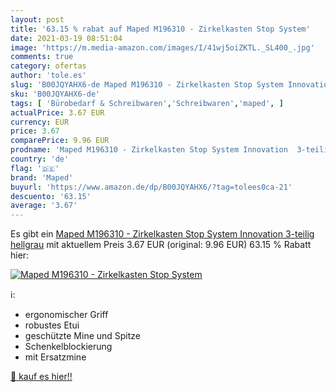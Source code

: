 ```yaml
---
layout: post
title: '63.15 % rabat auf Maped M196310 - Zirkelkasten Stop System'
date: 2021-03-19 08:51:04
image: 'https://m.media-amazon.com/images/I/41wj5oiZKTL._SL400_.jpg'
comments: true
category: ofertas
author: 'tole.es'
slug: 'B00JQYAHX6-de Maped M196310 - Zirkelkasten Stop System Innovation...'
sku: 'B00JQYAHX6-de'
tags: [ 'Bürobedarf & Schreibwaren','Schreibwaren','maped', ]
actualPrice: 3.67 EUR
currency: EUR
price: 3.67
comparePrice: 9.96 EUR
prodname: 'Maped M196310 - Zirkelkasten Stop System Innovation  3-teilig  hellgrau'
country: 'de'
flag: '🇩🇪'
brand: 'Maped'
buyurl: 'https://www.amazon.de/dp/B00JQYAHX6/?tag=tolees0ca-21'
descuento: '63.15'
average: '3.67'
---
```


Es gibt ein [Maped M196310 - Zirkelkasten Stop System Innovation  3-teilig  hellgrau](https://www.amazon.de/dp/B00JQYAHX6/?tag=tolees0ca-21) mit aktuellem Preis 3.67 EUR (original: 9.96 EUR) 63.15 % Rabatt hier:

[![Maped M196310 - Zirkelkasten Stop System](https://m.media-amazon.com/images/I/41wj5oiZKTL._SL400_.jpg)](https://www.amazon.de/dp/B00JQYAHX6/?tag=tolees0ca-21)

ℹ️:

- ergonomischer Griff
- robustes Etui
- geschützte Mine und Spitze
- Schenkelblockierung
- mit Ersatzmine

[🛒 kauf es hier!!](https://www.amazon.de/dp/B00JQYAHX6/?tag=tolees0ca-21)
